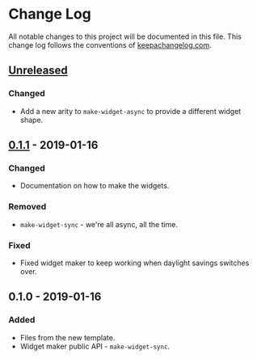 # Change Log
All notable changes to this project will be documented in this file. This change log follows the conventions of [keepachangelog.com](http://keepachangelog.com/).

## [Unreleased]
### Changed
- Add a new arity to `make-widget-async` to provide a different widget shape.

## [0.1.1] - 2019-01-16
### Changed
- Documentation on how to make the widgets.

### Removed
- `make-widget-sync` - we're all async, all the time.

### Fixed
- Fixed widget maker to keep working when daylight savings switches over.

## 0.1.0 - 2019-01-16
### Added
- Files from the new template.
- Widget maker public API - `make-widget-sync`.

[Unreleased]: https://github.com/your-name/dougbot/compare/0.1.1...HEAD
[0.1.1]: https://github.com/your-name/dougbot/compare/0.1.0...0.1.1
